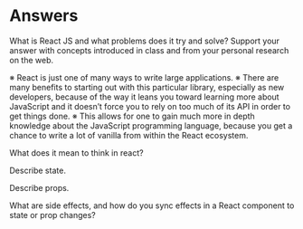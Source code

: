 # Answers

What is React JS and what problems does it try and solve? Support your answer with concepts introduced in class and from your personal research on the web.

※ React is just one of many ways to write large applications. 
※ There are many benefits to starting out with this particular library, especially as new developers, because of the way it leans you toward learning more about JavaScript and it doesn’t force you to rely on too much of its API in order to get things done. 
※ This allows for one to gain much more in depth knowledge about the JavaScript programming language, because you get a chance to write a lot of vanilla from within the React ecosystem.



 What does it mean to think in react?





 Describe state.





 Describe props.





 What are side effects, and how do you sync effects in a React component to state or prop changes?





